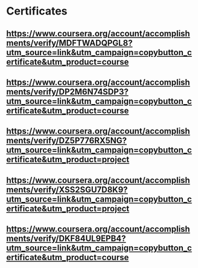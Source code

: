 # Certificates

## https://www.coursera.org/account/accomplishments/verify/MDFTWADQPGL8?utm_source=link&utm_campaign=copybutton_certificate&utm_product=course

## https://www.coursera.org/account/accomplishments/verify/DP2M6N74SDP3?utm_source=link&utm_campaign=copybutton_certificate&utm_product=course

## https://www.coursera.org/account/accomplishments/verify/DZ5P776RX5NG?utm_source=link&utm_campaign=copybutton_certificate&utm_product=project

## https://www.coursera.org/account/accomplishments/verify/XSS2SGU7D8K9?utm_source=link&utm_campaign=copybutton_certificate&utm_product=project

## https://www.coursera.org/account/accomplishments/verify/DKF84UL9EPB4?utm_source=link&utm_campaign=copybutton_certificate&utm_product=course
